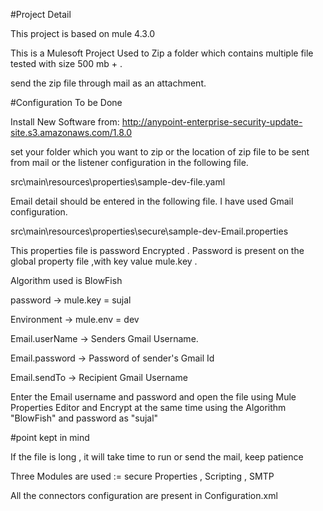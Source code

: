 #Project Detail

This project is based on mule 4.3.0

This is a Mulesoft Project Used to Zip a folder which contains multiple file tested with size 500 mb + .

send the zip file through mail as an attachment.

#Configuration To be Done

Install New Software from:
http://anypoint-enterprise-security-update-site.s3.amazonaws.com/1.8.0

set your folder which you want to zip or the location of zip file to be sent from mail or the listener configuration in the following file.

src\main\resources\properties\sample-dev-file.yaml 

Email detail should be entered in the following file. I have used Gmail configuration.

src\main\resources\properties\secure\sample-dev-Email.properties

This properties file is password Encrypted . Password is present on the global property file ,with key value mule.key .

Algorithm used is BlowFish

password -> mule.key = sujal

Environment -> mule.env = dev

Email.userName -> Senders Gmail Username.

Email.password -> Password of sender's Gmail Id

Email.sendTo -> Recipient Gmail Username  

Enter the Email username and password and open the file using Mule Properties Editor and Encrypt at the same time using the Algorithm "BlowFish" and password as "sujal"

#point kept in mind

If the file is long , it will take time to run or send the mail, keep patience

Three Modules are used := secure Properties , Scripting , SMTP 

All the connectors configuration are present in Configuration.xml
